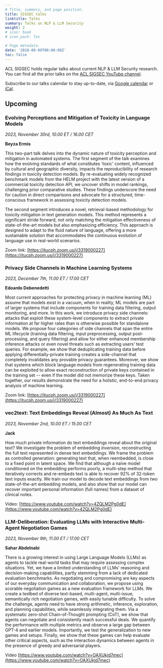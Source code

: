 ```yaml
---
# Title, summary, and page position.
title: SIGSEC talks
linktitle: Talks
summary: Talks on NLP & LLM Security
weight: 2
# icon: book
# icon_pack: fas

# Page metadata.
date: '2018-09-09T00:00:00Z'
toc: false
---
```


ACL SIGSEC holds regular talks about current NLP & LLM Security research. You can find all the prior talks on the [ACL SIGSEC YouTube channel](https://www.youtube.com/@ACLSIGSEC).

Subscribe to our talks calendar to stay up-to-date, via [Google calendar](https://calendar.google.com/calendar/u/0?cid=NjJiZDUyOWUxOTU1NWUyNmM0NTIzOWNjMDE3OTg3ZTc5ZmIyMjA1MzVjNDI3MTI3NzgzODI4NTVkMGQzNmNkZEBncm91cC5jYWxlbmRhci5nb29nbGUuY29t) or [iCal](https://calendar.google.com/calendar/ical/62bd529e19555e26c45239cc017987e79fb220535c42712778382855d0d36cdd%40group.calendar.google.com/public/basic.ics).




## Upcoming

### Evolving Perceptions and Mitigation of Toxicity in Language Models

*2023, November 30rd, 10.00 ET / 16.00 CET*

**Beyza Ermis**

This two-part talk delves into the dynamic nature of toxicity perception and mitigation in automated systems. The first segment of the talk examines how the evolving standards of what constitutes 'toxic' content, influenced by cultural and geographic diversity, impacts the reproducibility of research findings in toxicity detection models. By re-evaluating widely recognized benchmark models from the HELM project with the latest version of a commercial toxicity detection API, we uncover shifts in model rankings, challenging prior comparative studies. These findings underscore the need for caution in direct comparisons and advocate for a structured, time-conscious framework in assessing toxicity detection models.

The second segment introduces a novel, retrieval-based methodology for toxicity mitigation in text generation models. This method represents a significant stride forward, not only matching the mitigation effectiveness of state-of-the-art models but also emphasizing efficiency. This approach is designed to adapt to the fluid nature of language, offering a more sustainable solution that accommodates the continuous evolution of language use in real-world scenarios.

Zoom link: [https://itucph.zoom.us/j/3319000227](https://itucph.zoom.us/j/3319000227)



### Privacy Side Channels in Machine Learning Systems

*2023, December 7th, 11.00 ET / 17.00 CET*

**Edoardo Debenedetti**

Most current approaches for protecting privacy in machine learning (ML) assume that models exist in a vacuum, when in reality, ML models are part of larger systems that include components for training data filtering, output monitoring, and more. In this work, we introduce privacy side channels: attacks that exploit these system-level components to extract private information at far higher rates than is otherwise possible for standalone models. We propose four categories of side channels that span the entire ML lifecycle (training data filtering, input preprocessing, output post-processing, and query filtering) and allow for either enhanced membership inference attacks or even novel threats such as extracting users' test queries. For example, we show that deduplicating training data before applying differentially-private training creates a side-channel that completely invalidates any provable privacy guarantees. Moreover, we show that systems which block language models from regenerating training data can be exploited to allow exact reconstruction of private keys contained in the training set -- even if the model did not memorize these keys. Taken together, our results demonstrate the need for a holistic, end-to-end privacy analysis of machine learning.

Zoom link: [https://itucph.zoom.us/j/3319000227](https://itucph.zoom.us/j/3319000227)




### vec2text: Text Embeddings Reveal (Almost) As Much As Text

*2023, November 2nd, 10.00 ET / 15.00 CET*

**Jack**

How much private information do text embeddings reveal about the original text? We investigate the problem of embedding *inversion*, reconstructing the full text represented in dense text embeddings. We frame the problem as controlled generation: generating text that, when reembedded, is close to a fixed point in latent space. We find that although a naïve model conditioned on the embedding performs poorly, a multi-step method that iteratively corrects and re-embeds text is able to recover 92% of 32-token text inputs exactly. We train our model to decode text embeddings from two state-of-the-art embedding models, and also show that our model can recover important personal information (full names) from a dataset of clinical notes.

Video: [https://www.youtube.com/watch?v=4ZQLM2Pg0dE](https://www.youtube.com/watch?v=4ZQLM2Pg0dE)


### LLM-Deliberation: Evaluating LLMs with Interactive Multi-Agent Negotiation Games

*2023, November 9th, 11.00 ET / 17.00 CET*

**Sahar Abdelnabi**

There is a growing interest in using Large Language Models (LLMs) as agents to tackle real-world tasks that may require assessing complex situations. Yet, we have a limited understanding of LLMs' reasoning and decision-making capabilities, partly stemming from a lack of dedicated evaluation benchmarks. As negotiating and compromising are key aspects of our everyday communication and collaboration, we propose using scorable negotiation games as a new evaluation framework for LLMs. We create a testbed of diverse text-based, multi-agent, multi-issue, semantically rich negotiation games, with easily tunable difficulty. To solve the challenge, agents need to have strong arithmetic, inference, exploration, and planning capabilities, while seamlessly integrating them. Via a systematic zero-shot Chain-of-Thought prompting (CoT), we show that agents can negotiate and consistently reach successful deals. We quantify the performance with multiple metrics and observe a large gap between GPT-4 and earlier models. Importantly, we test the generalization to new games and setups. Finally, we show that these games can help evaluate other critical aspects, such as the interaction dynamics between agents in the presence of greedy and adversarial players.

Video [https://www.youtube.com/watch?v=OAXUkjd7mec](https://www.youtube.com/watch?v=OAXUkjd7mec)


